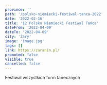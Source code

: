 ```yaml
---
province: ''
path: '/polsko-niemiecki-festiwal-tanca-2022'
date: '2022-02-16'
title: '12 Polsko Niemiecki Festiwal Tańca'
dateFrom: '2022-04-09'
dateTo: '2022-04-09'
city: 'Żary'
image: 'image.jpg'
tags: []
link: https://zaranin.pl/
promoted: false
visible: true
cancelled: false
---
```

Festiwal wszystkich form tanecznych

